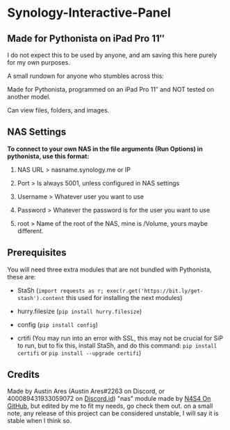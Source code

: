 # Synology-Interactive-Panel
## Made for Pythonista on iPad Pro 11″ 

I do not expect this to be used by anyone, and am saving this here purely for my own purposes.

A small rundown for anyone who stumbles across this:

Made for Pythonista, programmed on an iPad Pro 11″ and NOT tested on another model.

Can view files, folders, and images.


## NAS Settings

**To connect to your own NAS in the file arguments (Run Options) in pythonista, use this format:**

  <NAS URL> <Port> <Username> <Password> <root>
 
  
  1. NAS URL  >  nasname.synology.me or IP
  
  1. Port  >  Is always 5001, unless configured in NAS settings
  
  1. Username  >  Whatever user you want to use
  
  1. Password  >  Whatever the password is for the user you want to use
  
  1. root  >  Name of the root of the NAS, mine is /Volume, yours maybe different. 

## Prerequisites
  
  You will need three extra modules that are not bundled with Pythonista, these are:
  
  * StaSh (```import requests as r; exec(r.get('https://bit.ly/get-stash').content``` this used for installing the next modules)
  
  * hurry.filesize (```pip install hurry.filesize```)
  * config (```pip install config```)
  * crtifi (You may run into an error with SSL, this may not be crucial for SiP to run, but to fix this, install StaSh, and do this command: ```pip install certifi``` or ```pip install --upgrade certifi```)
  
## Credits
  Made by Austin Ares (Austin Ares#2263 on Discord, or 400089431933059072 on [Discord.id](https://discord.id))
  "nas" module made by [N4S4 On GitHub](https://github.com/N4S4/), but edited by me to fit my needs, go check them out.
  on a small note, any release of this project can be considered unstable, I will say it is stable when I think so.
